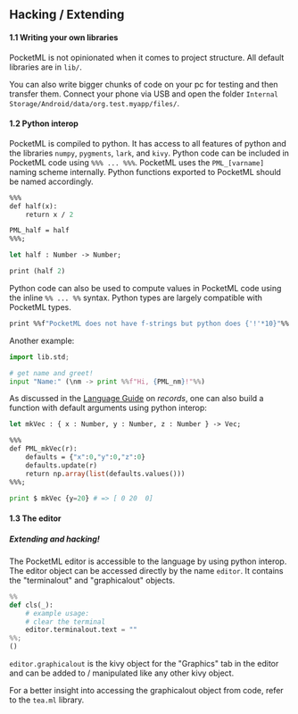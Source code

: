 ## Hacking / Extending

#### 1.1 Writing your own libraries
PocketML is not opinionated when it comes to project structure. All default libraries are in `lib/`.

You can also write bigger chunks of code on your pc for testing and then transfer them. Connect your phone via USB and open the folder `Internal Storage/Android/data/org.test.myapp/files/`.


#### 1.2 Python interop
PocketML is compiled to python. It
has access to all features of python and the
libraries `numpy`, `pygments`, `lark`, and `kivy`.
Python code can be included in PocketML code using
`%%% ... %%%`. PocketML uses the `PML_[varname]` naming scheme internally. Python functions exported to PocketML should be named accordingly.

```sml
%%%
def half(x):
    return x / 2

PML_half = half
%%%;

let half : Number -> Number;

print (half 2)
```

Python code can also be used to compute values
in PocketML code using the inline `%% ... %%` syntax.
Python types are largely compatible with PocketML types.
```sml
print %%f"PocketML does not have f-strings but python does {'!'*10}"%%
```
Another example:
```python
import lib.std;

# get name and greet!
input "Name:" (\nm -> print %%f"Hi, {PML_nm}!"%%)
```

As discussed in the [Language Guide](Guide.md) on _records_, one can also build a function with default arguments using python interop:

```sml
let mkVec : { x : Number, y : Number, z : Number } -> Vec;

%%%
def PML_mkVec(r):
    defaults = {"x":0,"y":0,"z":0}
    defaults.update(r)
    return np.array(list(defaults.values()))
%%%;
```
```python
print $ mkVec {y=20} # => [ 0 20  0]
```

#### 1.3 The editor

##### Extending and hacking!
The PocketML editor is accessible to the language by using python interop.
The editor object can be accessed directly by the name `editor`. It contains the "terminalout"
and "graphicalout" objects.
```python
%%
def cls(_):
    # example usage:
    # clear the terminal
    editor.terminalout.text = ""
%%;
()
```
`editor.graphicalout` is the kivy object for the "Graphics" tab in the editor and can be added to / manipulated like any other kivy object.

For a better insight into accessing the graphicalout object from code,
refer to the `tea.ml` library.

